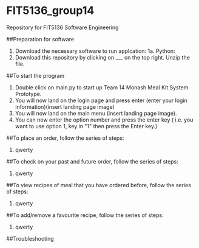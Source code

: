 # FIT5136_group14
Repository for FIT5136 Software Engineering 

##Preparation for software
1. Download the necessary software to run applcation:
1a. Python:
2. Download this repository by clicking on ___ on the top right. Unzip the file.

##To start the program
1. Double click on main.py to start up Team 14 Monash Meal Kit System Prototype.
2. You will now land on the login page and press enter (enter your login information)(insert landing page image)
3. You will now land on the main menu (insert landing page image).
4. You can now enter the option number and press the enter key ( i.e. you want to use option 1, key in "1" then press the Enter key.)

##To place an order, follow the series of steps:
1. qwerty

##To check on your past and future order, follow the series of steps:
1. qwerty

##To view recipes of meal that you have ordered before, follow the series of steps:
1. qwerty

##To add/remove a favourite recipe, follow the series of steps:
1. qwerty

##Troubleshooting
